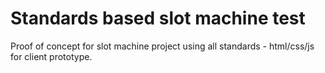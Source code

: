 # Standards based slot machine test
Proof of concept for slot machine project using all standards - html/css/js for client prototype.